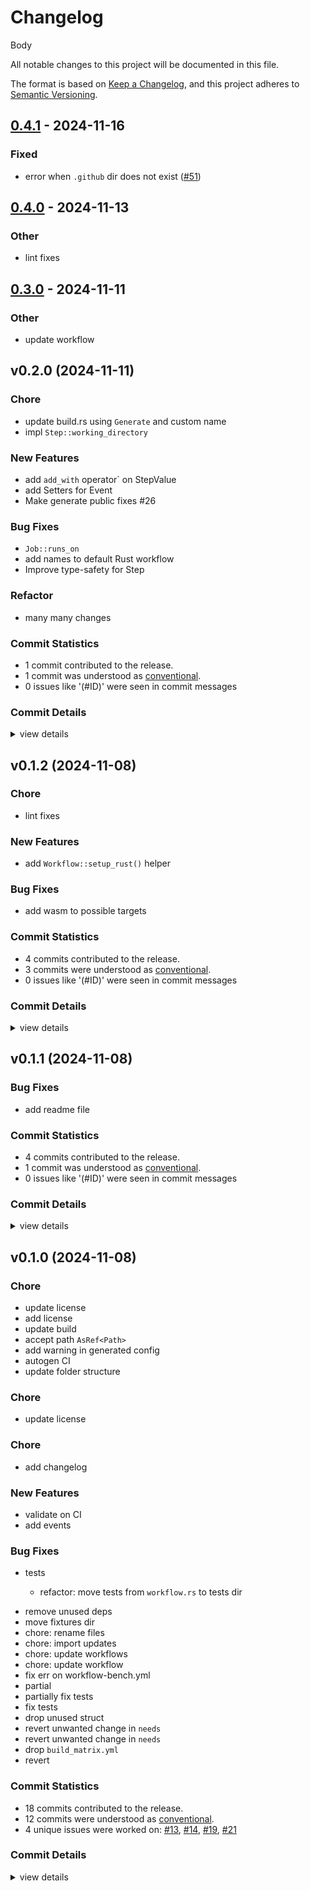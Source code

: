 # Changelog
Body

All notable changes to this project will be documented in this file.

The format is based on [Keep a Changelog](https://keepachangelog.com/en/1.0.0/),
and this project adheres to [Semantic Versioning](https://semver.org/spec/v2.0.0.html).

## [0.4.1](https://github.com/tailcallhq/rust-gh-workflow/compare/gh-workflow-v0.4.0...gh-workflow-v0.4.1) - 2024-11-16

### Fixed

- error when `.github` dir does not exist ([#51](https://github.com/tailcallhq/rust-gh-workflow/pull/51))

## [0.4.0](https://github.com/tailcallhq/rust-gh-workflow/compare/gh-workflow-v0.3.0...gh-workflow-v0.4.0) - 2024-11-13

### Other

- lint fixes

## [0.3.0](https://github.com/tailcallhq/rust-gh-workflow/compare/gh-workflow-v0.2.1...gh-workflow-v0.3.0) - 2024-11-11

### Other

- update workflow

## v0.2.0 (2024-11-11)

<csr-id-d058f85eed4f6904cda24330f2f4e1c95a926257/>
<csr-id-d5a2987bb6aadbf0430b7a712f9f63d6552acf3e/>
<csr-id-96be2435d64d679b267ceeac4918b2b8bc07a77d/>

### Chore

 - <csr-id-d058f85eed4f6904cda24330f2f4e1c95a926257/> update build.rs using `Generate` and custom name
 - <csr-id-d5a2987bb6aadbf0430b7a712f9f63d6552acf3e/> impl `Step::working_directory`

### New Features

 - <csr-id-f2441994724242e1ea761bf6cadd023f346b383e/> add `add_with` operator` on StepValue
 - <csr-id-9a4b40af898fa766ce3b65c23dfe4c775839b785/> add Setters for Event
 - <csr-id-375862bc427518f715165c97442ab172ae379b8f/> Make generate public fixes #26

### Bug Fixes

 - <csr-id-c5b83cb65e16e0b2d0d8ab2a1b5b519db4693d82/> `Job::runs_on`
 - <csr-id-8027f4f3a6a95ae02044f5ac83386c2b0c53ec27/> add names to default Rust workflow
 - <csr-id-790765acf303891b491a37ee7d07413debd90f67/> Improve type-safety for Step

### Refactor

 - <csr-id-96be2435d64d679b267ceeac4918b2b8bc07a77d/> many many changes

### Commit Statistics

<csr-read-only-do-not-edit/>

 - 1 commit contributed to the release.
 - 1 commit was understood as [conventional](https://www.conventionalcommits.org).
 - 0 issues like '(#ID)' were seen in commit messages

### Commit Details

<csr-read-only-do-not-edit/>

<details><summary>view details</summary>

 * **Uncategorized**
    - Improve type-safety for Step ([`790765a`](https://github.com/tailcallhq/rust-gh-workflow/commit/790765acf303891b491a37ee7d07413debd90f67))
</details>

## v0.1.2 (2024-11-08)

<csr-id-9230d1f1dc00b87038ec17f39deca77c9be6ffa6/>

### Chore

 - <csr-id-9230d1f1dc00b87038ec17f39deca77c9be6ffa6/> lint fixes

### New Features

 - <csr-id-5a3f18477a2bddc662d3f100e7dd6cbf002cdd2f/> add `Workflow::setup_rust()` helper

### Bug Fixes

 - <csr-id-f74da3df992ee7c10564679c10b695e5b96a85c6/> add wasm to possible targets

### Commit Statistics

<csr-read-only-do-not-edit/>

 - 4 commits contributed to the release.
 - 3 commits were understood as [conventional](https://www.conventionalcommits.org).
 - 0 issues like '(#ID)' were seen in commit messages

### Commit Details

<csr-read-only-do-not-edit/>

<details><summary>view details</summary>

 * **Uncategorized**
    - Release gh-workflow v0.1.2 ([`e71bec6`](https://github.com/tailcallhq/rust-gh-workflow/commit/e71bec6475696c55f7db6cb399fe1572bde5d017))
    - Lint fixes ([`9230d1f`](https://github.com/tailcallhq/rust-gh-workflow/commit/9230d1f1dc00b87038ec17f39deca77c9be6ffa6))
    - Add `Workflow::setup_rust()` helper ([`5a3f184`](https://github.com/tailcallhq/rust-gh-workflow/commit/5a3f18477a2bddc662d3f100e7dd6cbf002cdd2f))
    - Add wasm to possible targets ([`f74da3d`](https://github.com/tailcallhq/rust-gh-workflow/commit/f74da3df992ee7c10564679c10b695e5b96a85c6))
</details>

## v0.1.1 (2024-11-08)

### Bug Fixes

 - <csr-id-55d81b06bf673774e9559915cbe1cb49ccf0a6c5/> add readme file

### Commit Statistics

<csr-read-only-do-not-edit/>

 - 4 commits contributed to the release.
 - 1 commit was understood as [conventional](https://www.conventionalcommits.org).
 - 0 issues like '(#ID)' were seen in commit messages

### Commit Details

<csr-read-only-do-not-edit/>

<details><summary>view details</summary>

 * **Uncategorized**
    - Release gh-workflow v0.1.1 ([`4dfbd11`](https://github.com/tailcallhq/rust-gh-workflow/commit/4dfbd11bb17f22245601c7a1d36d701328e8e646))
    - Release gh-workflow v0.1.1 ([`c58445e`](https://github.com/tailcallhq/rust-gh-workflow/commit/c58445effa55bca60e2283205feba758365efe51))
    - Release gh-workflow v0.1.1 ([`677a89e`](https://github.com/tailcallhq/rust-gh-workflow/commit/677a89e38a74410db14c7546499a1ce818befd96))
    - Add readme file ([`55d81b0`](https://github.com/tailcallhq/rust-gh-workflow/commit/55d81b06bf673774e9559915cbe1cb49ccf0a6c5))
</details>

## v0.1.0 (2024-11-08)

<csr-id-7f8b45f3f2065fc953da5fd4447183d0bcb94e38/>
<csr-id-d73d9faf093e15fc9d91a9318ca84f6113a310b0/>
<csr-id-1a004fc27cb6c44a6b76d5ca20b50dbfc90b4efe/>
<csr-id-55f52de53065d626aaea8007651251a9a86acc98/>
<csr-id-90545329d44378175e1bbabe5595868720961dad/>
<csr-id-dccdb3612602559e3c39e83ae3894086e06c5a5d/>
<csr-id-5e43aa120b9f37227bc0d1e9d2c3c840a652319e/>
<csr-id-cbf51abc82da429539cff463aebb83f941b62922/>
<csr-id-17a92e4d66226b5b22feadce6b2b79326be328d1/>

### Chore

 - <csr-id-7f8b45f3f2065fc953da5fd4447183d0bcb94e38/> update license
 - <csr-id-d73d9faf093e15fc9d91a9318ca84f6113a310b0/> add license
 - <csr-id-1a004fc27cb6c44a6b76d5ca20b50dbfc90b4efe/> update build
 - <csr-id-55f52de53065d626aaea8007651251a9a86acc98/> accept path `AsRef<Path>`
 - <csr-id-90545329d44378175e1bbabe5595868720961dad/> add warning in generated config
 - <csr-id-dccdb3612602559e3c39e83ae3894086e06c5a5d/> autogen CI
 - <csr-id-5e43aa120b9f37227bc0d1e9d2c3c840a652319e/> update folder structure

### Chore

 - <csr-id-17a92e4d66226b5b22feadce6b2b79326be328d1/> update license

### Chore

 - <csr-id-cbf51abc82da429539cff463aebb83f941b62922/> add changelog

### New Features

 - <csr-id-8f3615d7d3e6b71946b09c68a4ec8dc7cb3418a7/> validate on CI
 - <csr-id-d770fc8bec19a8dd6e7b680b8d61819383b50498/> add events

### Bug Fixes

 - <csr-id-e91cd8944cfa9cf758889c4157f12bc01758fee1/> tests
   * refactor: move tests from `workflow.rs` to tests dir
* remove unused deps
* move fixtures dir
* chore: rename files
* chore: import updates
* chore: update workflows
* chore: update workflow
* fix err on workflow-bench.yml
* partial
* partially fix tests
* fix tests
* drop unused struct
* revert unwanted change in `needs`
* revert unwanted change in `needs`
* drop `build_matrix.yml`
* revert

### Commit Statistics

<csr-read-only-do-not-edit/>

 - 18 commits contributed to the release.
 - 12 commits were understood as [conventional](https://www.conventionalcommits.org).
 - 4 unique issues were worked on: [#13](https://github.com/tailcallhq/rust-gh-workflow/issues/13), [#14](https://github.com/tailcallhq/rust-gh-workflow/issues/14), [#19](https://github.com/tailcallhq/rust-gh-workflow/issues/19), [#21](https://github.com/tailcallhq/rust-gh-workflow/issues/21)

### Commit Details

<csr-read-only-do-not-edit/>

<details><summary>view details</summary>

 * **[#13](https://github.com/tailcallhq/rust-gh-workflow/issues/13)**
    - Tests ([`e91cd89`](https://github.com/tailcallhq/rust-gh-workflow/commit/e91cd8944cfa9cf758889c4157f12bc01758fee1))
 * **[#14](https://github.com/tailcallhq/rust-gh-workflow/issues/14)**
    - Autogen CI ([`dccdb36`](https://github.com/tailcallhq/rust-gh-workflow/commit/dccdb3612602559e3c39e83ae3894086e06c5a5d))
 * **[#19](https://github.com/tailcallhq/rust-gh-workflow/issues/19)**
    - Accept path `AsRef<Path>` ([`55f52de`](https://github.com/tailcallhq/rust-gh-workflow/commit/55f52de53065d626aaea8007651251a9a86acc98))
 * **[#21](https://github.com/tailcallhq/rust-gh-workflow/issues/21)**
    - Validate on CI ([`8f3615d`](https://github.com/tailcallhq/rust-gh-workflow/commit/8f3615d7d3e6b71946b09c68a4ec8dc7cb3418a7))
 * **Uncategorized**
    - Release gh-workflow v0.1.0 ([`374d65c`](https://github.com/tailcallhq/rust-gh-workflow/commit/374d65c8c638b50efe5724d44f2bc1b409ab5a56))
    - Update license ([`17a92e4`](https://github.com/tailcallhq/rust-gh-workflow/commit/17a92e4d66226b5b22feadce6b2b79326be328d1))
    - Release gh-workflow v0.1.0 ([`3d5543b`](https://github.com/tailcallhq/rust-gh-workflow/commit/3d5543b427685752770a75ce3d078f7b38f7a5f2))
    - Release gh-workflow v0.1.0 ([`4602f22`](https://github.com/tailcallhq/rust-gh-workflow/commit/4602f22c2437cad2467ee083402b0eb7f29ab045))
    - Add changelog ([`cbf51ab`](https://github.com/tailcallhq/rust-gh-workflow/commit/cbf51abc82da429539cff463aebb83f941b62922))
    - Update license ([`7f8b45f`](https://github.com/tailcallhq/rust-gh-workflow/commit/7f8b45f3f2065fc953da5fd4447183d0bcb94e38))
    - Update manifest ([`770b3e3`](https://github.com/tailcallhq/rust-gh-workflow/commit/770b3e33773db936b91a416fb3ac26c809b2ad14))
    - Add license ([`d73d9fa`](https://github.com/tailcallhq/rust-gh-workflow/commit/d73d9faf093e15fc9d91a9318ca84f6113a310b0))
    - Update build ([`1a004fc`](https://github.com/tailcallhq/rust-gh-workflow/commit/1a004fc27cb6c44a6b76d5ca20b50dbfc90b4efe))
    - Update event ([`a0bf957`](https://github.com/tailcallhq/rust-gh-workflow/commit/a0bf95769e66eed96cc9b5b81c51bcf38e1b49fc))
    - Drop commented code ([`fe53956`](https://github.com/tailcallhq/rust-gh-workflow/commit/fe539566c65313f19f8773fea6cf78aa49cb7e65))
    - Add events ([`d770fc8`](https://github.com/tailcallhq/rust-gh-workflow/commit/d770fc8bec19a8dd6e7b680b8d61819383b50498))
    - Add warning in generated config ([`9054532`](https://github.com/tailcallhq/rust-gh-workflow/commit/90545329d44378175e1bbabe5595868720961dad))
    - Update folder structure ([`5e43aa1`](https://github.com/tailcallhq/rust-gh-workflow/commit/5e43aa120b9f37227bc0d1e9d2c3c840a652319e))
</details>

